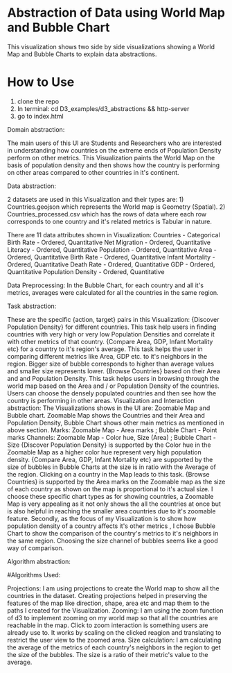 # Abstraction of Data using World Map and Bubble Chart

This visualization shows two side by side visualizations showing a World Map and Bubble Charts to explain data abstractions.


# How to Use

1. clone the repo
2. In terminal: cd D3_examples/d3_abstractions && http-server
3. go to index.html


Domain abstraction:


The main users of this UI are Students and Researchers who are interested in understanding how countries on the extreme ends of Population Density perform on other metrics. This Visualization paints the World Map on the basis of population density and then shows how the country is performing on other areas compared to other countries in it's continent.


Data abstraction:


2 datasets are used in this Visualization and their types are: 1) Countries.geojson which represents the World map is Geometry (Spatial). 2) Countries_processed.csv which has the rows of data where each row corresponds to one country and it's related metrics is Tabular in nature.


There are 11 data attributes shown in Visualization:
Countries - Categorical
Birth Rate - Ordered, Quantitative
Net Migration - Ordered, Quantitative
Literacy - Ordered, Quantitative
Population - Ordered, Quantitative
Area - Ordered, Quantitative
Birth Rate - Ordered, Quantitative
Infant Mortality - Ordered, Quantitative
Death Rate - Ordered, Quantitative
GDP - Ordered, Quantitative
Population Density - Ordered, Quantitative

Data Preprocessing: In the Bubble Chart, for each country and all it's metrics, averages were calculated for all the countries in the same region.


Task abstraction:

These are the specific {action, target} pairs in this Visualization:
{Discover Population Density} for different countries. This task help users in finding countries with very high or very low Population Densities and correlate it with other metrics of that country.
{Compare Area, GDP, Infant Mortality etc} for a country to it's region's average. This task helps the user in comparing different metrics like Area, GDP etc. to it's neighbors in the region. Bigger size of bubble corresponds to higher than average values and smaller size represents lower.
{Browse Countries} based on their Area and and Population Density. This task helps users in browsing through the world map based on the Area and / or Population Density of the countries. Users can choose the densely populated countries and then see how the country is performing in other areas.
Visualization and Interaction abstraction:
The Visualizations shows in the UI are: Zoomable Map and Bubble chart. Zoomable Map shows the Countries and their Area and Population Density, Bubble Chart shows other main metrics as mentioned in above section.
Marks: Zoomable Map - Area marks ; Bubble Chart - Point marks
Channels: Zoomable Map - Color hue, Size (Area) ; Bubble Chart - Size
{Discover Population Density} is supported by the Color hue in the Zoomable Map as a higher color hue represent very high population density.
{Compare Area, GDP, Infant Mortality etc} are supported by the size of bubbles in Bubble Charts at the size is in ratio with the Average of the region. Clicking on a country in the Map leads to this task.
{Browse Countries} is supported by the Area marks on the Zoomable map as the size of each country as shown on the map is proportional to it's actual size. I choose these specific chart types as for showing countries, a Zoomable Map is very appealing as it not only shows the all the countries at once but is also helpful in reaching the smaller area countries due to it's zoomable feature. Secondly, as the focus of my Visualization is to show how population density of a country affects it's other metrics , I chose Bubble Chart to show the comparison of the country's metrics to it's neighbors in the same region. Choosing the size channel of bubbles seems like a good way of comparison.


Algorithm abstraction:

#Algorithms Used:


Projections: I am using projections to create the World map to show all the countries in the dataset. Creating projections helped in preserving the features of the map like direction, shape, area etc and map them to the paths I created for the Visualization.
Zooming: I am using the zoom function of d3 to implement zooming on my world map so that all the countries are reachable in the map. Click to zoom interaction is something users are already use to. It works by scaling on the clicked reagion and translating to restrict the user view to the zoomed area.
Size calculation: I am calculating the average of the metrics of each country's neighbors in the region to get the size of the bubbles. The size is a ratio of their metric's value to the average.
